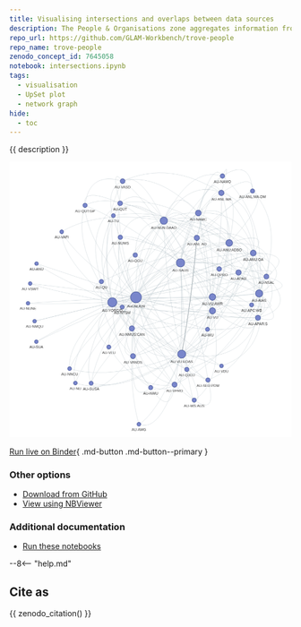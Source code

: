 ```yaml
---
title: Visualising intersections and overlaps between data sources
description: The People & Organisations zone aggregates information from a range of data sources into individual records. In this notebook we'll explore connections between the data sources by creating a network graph and UpSet charts.
repo_url: https://github.com/GLAM-Workbench/trove-people
repo_name: trove-people
zenodo_concept_id: 7645058
notebook: intersections.ipynb
tags:
  - visualisation
  - UpSet plot
  - network graph
hide:
  - toc
---
```


{{ description }}

![Screen capture of network graph created using People and Organisations source data.](../images/trove-people-network.png)

[Run live on Binder](https://mybinder.org/v2/gh/GLAM-Workbench/{{repo_name}}/master?urlpath=lab%2Ftree%2F{{notebook}}){ .md-button .md-button--primary }

### Other options

* [Download from GitHub](https://github.com/GLAM-Workbench/{{repo_name}}/blob/master/{{notebook}})
* [View using NBViewer](https://nbviewer.jupyter.org/github/{{repo_name}}/blob/master/{{notebook}})

### Additional documentation

* [Run these notebooks](../#run-these-notebooks)

--8<-- "help.md"

## Cite as

{{ zenodo_citation() }}